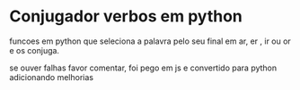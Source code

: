 # Conjugador verbos em python
funcoes em python que seleciona a palavra pelo seu final em ar, er , ir ou or e os conjuga.

se ouver falhas favor comentar, foi pego em js e convertido para python adicionando melhorias
